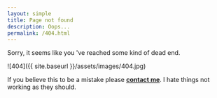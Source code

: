 ```yaml
---
layout: simple
title: Page not found
description: Oops...
permalink: /404.html
---
```


Sorry, it seems like you 've reached some kind of dead end.

![404]({{ site.baseurl }}/assets/images/404.jpg)

If you believe this to be a mistake please [**contact me**](mailto:tsangiotis@gmail.com). I hate things not working as they should.
